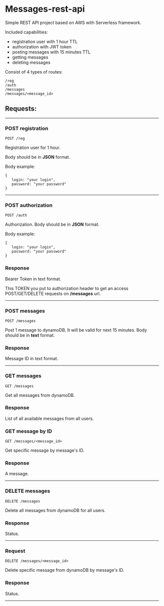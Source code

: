 # Messages-rest-api
Simple REST API project based on AWS with Serverless framework.

Included capabilities: 
- registration user with 1 hour TTL
- authorization with JWT token
- posting messages with 15 minutes TTL
- getting messages
- deleting messages

Consist of 4 types of routes:

    /reg
    /auth
    /messages
    /messages/<message_id>

## Requests:

___

### POST registration
    POST /reg

Registration user for 1 hour. 

Body should be in **JSON** format.

Body example: 

    {
       login: "your login",
       password: "your password"
    }

___

### POST authorization
    POST /auth

Authorization.
Body should be in **JSON** format.

Body example: 

    {
       login: "your login",
       password: "your password"
    }

### Response
Bearer Token in text format.

This TOKEN you put to authorization header to get an access POST/GET/DELETE requests on **/messages** url. 

___

### POST messages
    POST /messages
Post 1 message to dynamoDB. It will be valid for next 15 minutes.
Body should be in **text** format. 

### Response
Message ID in text format.

___

### GET messages
    GET /messages
Get all messages from dynamoDB.

### Response
List of all available messages from all users.

### GET message by ID
    GET /messages/<message_id>
Get specific message by message's ID.

### Response
A message.

___

### DELETE messages
    DELETE /messages 

Delete all messages from dynamoDB for all users.

### Response
Status.

___

### Request
    DELETE /messages/<message_id>
Delete specific message from dynamoDB by message's ID.

### Response
Status.

___